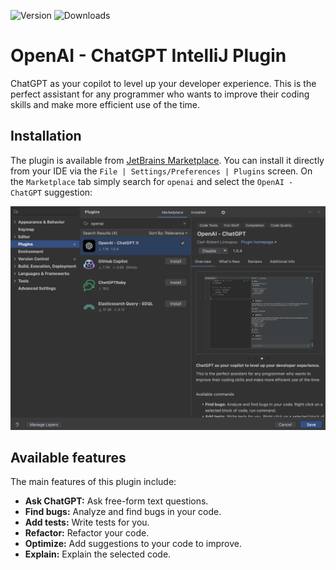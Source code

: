 ![Version](https://img.shields.io/jetbrains/plugin/v/21056-openai--chatgpt) ![Downloads](https://img.shields.io/jetbrains/plugin/d/21056-openai--chatgpt)

# OpenAI - ChatGPT IntelliJ Plugin
ChatGPT as your copilot to level up your developer experience. This is the perfect assistant for any programmer who wants to improve their coding skills and make more efficient use of the time.

## Installation
The plugin is available from [JetBrains Marketplace](https://plugins.jetbrains.com/plugin/21056-openai--chatgpt).
You can install it directly from your IDE via the `File | Settings/Preferences | Plugins` screen.
On the `Marketplace` tab simply search for `openai` and select the `OpenAI - ChatGPT` suggestion:

![marketplace](docs/assets/marketplace.png)

## Available features
The main features of this plugin include:
- <b>Ask ChatGPT:</b> Ask free-form text questions.
- <b>Find bugs:</b> Analyze and find bugs in your code. 
- <b>Add tests:</b> Write tests for you. 
- <b>Refactor:</b> Refactor your code. 
- <b>Optimize:</b> Add suggestions to your code to improve.
- <b>Explain:</b> Explain the selected code.
